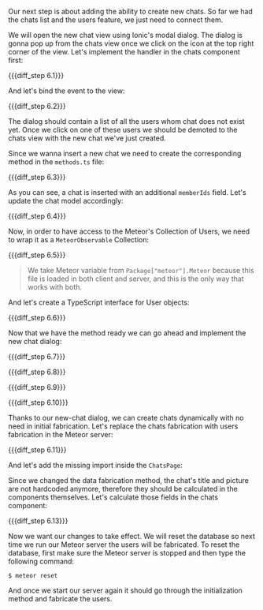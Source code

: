 Our next step is about adding the ability to create new chats. So far we had the chats list and the users feature, we just need to connect them.

We will open the new chat view using Ionic's modal dialog. The dialog is gonna pop up from the chats view once we click on the icon at the top right corner of the view. Let's implement the handler in the chats component first:

{{{diff_step 6.1}}}

And let's bind the event to the view:

{{{diff_step 6.2}}}

The dialog should contain a list of all the users whom chat does not exist yet. Once we click on one of these users we should be demoted to the chats view with the new chat we've just created.

Since we wanna insert a new chat we need to create the corresponding method in the `methods.ts` file:

{{{diff_step 6.3}}}

As you can see, a chat is inserted with an additional `memberIds` field. Let's update the chat model accordingly:

{{{diff_step 6.4}}}

Now, in order to have access to the Meteor's Collection of Users, we need to wrap it as a `MeteorObservable` Collection:

{{{diff_step 6.5}}}

> We take Meteor variable from `Package["meteor"].Meteor` because this file is loaded in both client and server, and this is the only way that works with both.

And let's create a TypeScript interface for User objects:

{{{diff_step 6.6}}}

Now that we have the method ready we can go ahead and implement the new chat dialog:

{{{diff_step 6.7}}}

{{{diff_step 6.8}}}

{{{diff_step 6.9}}}

{{{diff_step 6.10}}}

Thanks to our new-chat dialog, we can create chats dynamically with no need in initial fabrication. Let's replace the chats fabrication with users fabrication in the Meteor server:

{{{diff_step 6.11}}}

And let's add the missing import inside the `ChatsPage`:

Since we changed the data fabrication method, the chat's title and picture are not hardcoded anymore, therefore they should be calculated in the components themselves. Let's calculate those fields in the chats component:

{{{diff_step 6.13}}}

Now we want our changes to take effect. We will reset the database so next time we run our Meteor server the users will be fabricated. To reset the database, first make sure the Meteor server is stopped and then type the following command:

    $ meteor reset

And once we start our server again it should go through the initialization method and fabricate the users.

